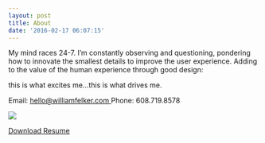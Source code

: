 ```yaml
---
layout: post
title: About
date: '2016-02-17 06:07:15'
---
```




My mind races 24-7.  I’m constantly observing and questioning, pondering how to innovate the smallest details to improve the user experience.  Adding to the value of the human experience through good design: 

this is what excites me…this is what drives me.


Email: [hello@williamfelker.com
](mailto:hello@williamfelker.com)
Phone: 608.719.8578

![](/content/images/2017/02/2017.png)

[Download Resume](https://www.dropbox.com/s/nt5kdoikde1mp4x/WFelker_2017.pdf?dl=0)